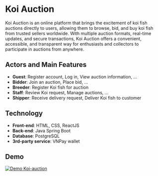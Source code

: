# Koi Auction

Koi Auction is an online platform that brings the excitement of koi fish auctions directly to users, allowing them to browse, bid, and buy koi fish from trusted sellers worldwide. With multiple auction formats, real-time updates, and secure transactions, Koi Auction offers a convenient, accessible, and transparent way for enthusiasts and collectors to participate in auctions from anywhere.

## Actors and Main Features

- **Guest**: Register account, Log in, View auction information, ...
- **Bidder**: Join an auction, Place bid, ...
- **Breeder**: Register Koi fish for auction
- **Staff**: Review Koi request, Manage auctions, ...
- **Shipper**: Receive delivery request, Deliver Koi fish to customer

## Technology

- **Front-end**: HTML, CSS, ReactJS
- **Back-end**: Java Spring Boot
- **Database**: PostgreSQL
- **3rd-party service**: VNPay wallet

## Demo
[![Demo Koi-auction](https://img.youtube.com/vi/6oliDm7iuI0/maxresdefault.jpg)](https://youtu.be/6oliDm7iuI0)
